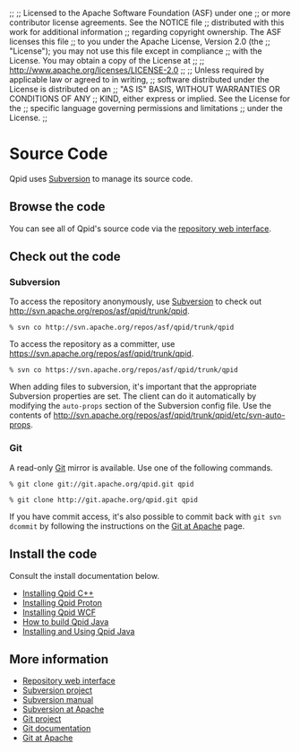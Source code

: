 ;;
;; Licensed to the Apache Software Foundation (ASF) under one
;; or more contributor license agreements.  See the NOTICE file
;; distributed with this work for additional information
;; regarding copyright ownership.  The ASF licenses this file
;; to you under the Apache License, Version 2.0 (the
;; "License"); you may not use this file except in compliance
;; with the License.  You may obtain a copy of the License at
;; 
;;   http://www.apache.org/licenses/LICENSE-2.0
;; 
;; Unless required by applicable law or agreed to in writing,
;; software distributed under the License is distributed on an
;; "AS IS" BASIS, WITHOUT WARRANTIES OR CONDITIONS OF ANY
;; KIND, either express or implied.  See the License for the
;; specific language governing permissions and limitations
;; under the License.
;;

# Source Code

Qpid uses [Subversion](http://subversion.apache.org/) to manage its
source code.

## Browse the code

You can see all of Qpid's source code via the [repository web
interface](http://svn.apache.org/viewvc/qpid/trunk/qpid).

## Check out the code

### Subversion

To access the repository anonymously, use
[Subversion](http://subversion.apache.org/) to check out
<http://svn.apache.org/repos/asf/qpid/trunk/qpid>.

    % svn co http://svn.apache.org/repos/asf/qpid/trunk/qpid

To access the repository as a committer, use <https://svn.apache.org/repos/asf/qpid/trunk/qpid>.

    % svn co https://svn.apache.org/repos/asf/qpid/trunk/qpid

When adding files to subversion, it's important that the appropriate
Subversion properties are set. The client can do it automatically by
modifying the `auto-props` section of the Subversion config file.  Use
the contents of
<http://svn.apache.org/repos/asf/qpid/trunk/qpid/etc/svn-auto-props>.

### Git

A read-only [Git](http://git-scm.com/) mirror is available.  Use one
of the following commands.

    % git clone git://git.apache.org/qpid.git qpid

    % git clone http://git.apache.org/qpid.git qpid

If you have commit access, it's also possible to commit back with `git
svn dcommit` by following the instructions on the
[Git at Apache](http://www.apache.org/dev/git.html) page.

## Install the code

Consult the install documentation below.

 - [Installing Qpid C++](http://svn.apache.org/repos/asf/qpid/trunk/qpid/cpp/INSTALL)
 - [Installing Qpid Proton](http://svn.apache.org/repos/asf/qpid/proton/trunk/README)
 - [Installing Qpid WCF](http://svn.apache.org/repos/asf/qpid/trunk/qpid/wcf/ReadMe.txt)
 - [How to build Qpid Java](https://cwiki.apache.org/qpid/qpid-java-build-how-to.html)
 - [Installing and Using Qpid Java](https://cwiki.apache.org/qpid/getting-started-guide.html)

## More information

 - [Repository web interface](http://svn.apache.org/viewvc/qpid/trunk/qpid)
 - [Subversion project](http://subversion.apache.org/)
 - [Subversion manual](http://svnbook.red-bean.com/)
 - [Subversion at Apache](http://www.apache.org/dev/version-control.html)
 - [Git project](http://git-scm.com)
 - [Git documentation](http://git-scm.com/documentation)
 - [Git at Apache](http://www.apache.org/dev/git.html)
